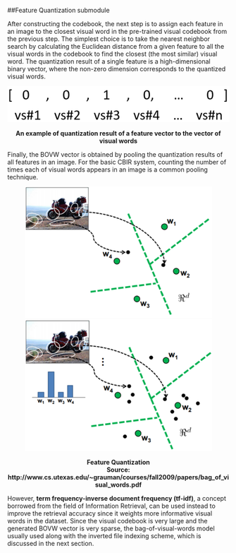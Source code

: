 ##Feature Quantization submodule

After constructing the codebook, the next step is to assign each feature in an image to the closest visual word in the pre-trained visual codebook from the previous step. The simplest choice is to take the nearest neighbor search by calculating the Euclidean distance from  a given feature to all the visual words in the codebook to find the closest (the most similar) visual word. The quantization result of a single feature is a high-dimensional binary vector, where the non-zero dimension corresponds to the quantized visual words.
<p align="center">
    <img src="https://github.com/khanhducle/khanhducle.github.io/blob/master/images/quantize1.png">
</p>
<p align="center">
    <b>An example of quantization result of a feature vector to the vector of visual words</b>
</p>

Finally, the BOVW vector is obtained by pooling the quantization results of all features in an image. For the basic CBIR system, counting the number of times each of visual words appears in an image is a common pooling technique. 
<p align="center">
    <img src="https://github.com/khanhducle/khanhducle.github.io/blob/master/images/Quantize3.png" width="425">
    <img src="https://github.com/khanhducle/khanhducle.github.io/blob/master/images/Quantize4.png" width="425">    
</p>

<p align="center">
    <b>Feature Quantization<br/><b>Source: http://www.cs.utexas.edu/~grauman/courses/fall2009/papers/bag_of_visual_words.pdf</b></b>
</p>

However, **term frequency-inverse document frequency (tf-idf)**, a concept borrowed from the field of Information Retrieval, can be used instead to improve the retrieval accuracy since it weights more informative visual words in the dataset. 
Since the visual codebook is very large and the generated BOVW vector is very sparse, the bag-of-visual-words model usually used along with the inverted file indexing scheme, which is discussed in the next section.
